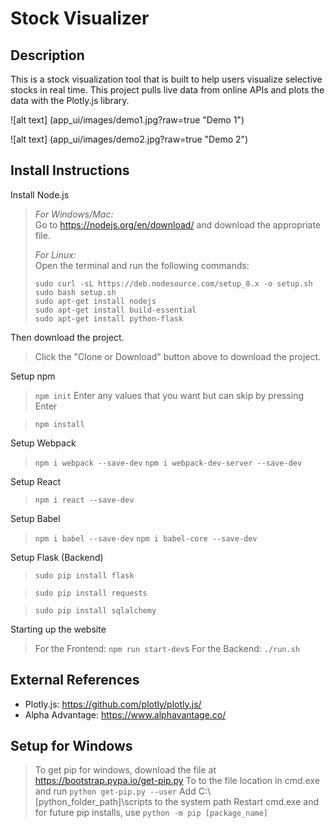 # Stock Visualizer

## Description
This is a stock visualization tool that is built to help users visualize selective stocks in real time. This project pulls live data from online APIs and plots the data with the Plotly.js library.

![alt text] (app_ui/images/demo1.jpg?raw=true "Demo 1")

![alt text] (app_ui/images/demo2.jpg?raw=true "Demo 2")

## Install Instructions

Install Node.js

> *For Windows/Mac:* <br>
> Go to https://nodejs.org/en/download/ and download the appropriate file.
>
> *For Linux:* <br>
> Open the terminal and run the following commands:
>
> `sudo curl -sL https://deb.nodesource.com/setup_8.x -o setup.sh`<br>
> `sudo bash setup.sh`<br>
> `sudo apt-get install nodejs`<br>
> `sudo apt-get install build-essential`<br>
> `sudo apt-get install python-flask`<br>

Then download the project.

> Click the "Clone or Download" button above to download the project.

Setup npm

> `npm init`
> Enter any values that you want but can skip by pressing Enter

> `npm install`

Setup Webpack

> `npm i webpack --save-dev`
> `npm i webpack-dev-server --save-dev`

Setup React

> `npm i react --save-dev`

Setup Babel

> `npm i babel --save-dev`
> `npm i babel-core --save-dev`


Setup Flask (Backend)

> `sudo pip install flask`

> `sudo pip install requests`

> `sudo pip install sqlalchemy`

Starting up the website

> For the Frontend: `npm run start-dev`s
> For the Backend: `./run.sh`

## External References

- Plotly.js: https://github.com/plotly/plotly.js/
- Alpha Advantage: https://www.alphavantage.co/


## Setup for Windows

> To get pip for windows, download the file at https://bootstrap.pypa.io/get-pip.py
> To to the file location in cmd.exe and run `python get-pip.py --user`
> Add C:\\[python_folder_path]\\scripts to the system path
> Restart cmd.exe and for future pip installs, use `python -m pip [package_name]`
